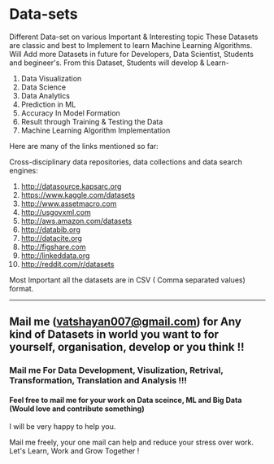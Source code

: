 # Data-sets
Different Data-set on various Important & Interesting topic
These Datasets are classic and best to Implement to learn Machine Learning Algorithms.
Will Add more Datasets in future for Developers, Data Scientist, Students and begineer's.
From this Dataset, Students will develop & Learn-
1. Data Visualization
2. Data Science
3. Data Analytics
4. Prediction in ML
5. Accuracy In Model Formation
6. Result through Training & Testing the Data
7. Machine Learning Algorithm Implementation

Here are many of the links mentioned so far:

Cross-disciplinary data repositories, data collections and data search engines:
1. http://datasource.kapsarc.org
2. https://www.kaggle.com/datasets
3. http://www.assetmacro.com
4. http://usgovxml.com
5. http://aws.amazon.com/datasets
6. http://databib.org
7. http://datacite.org
8. http://figshare.com
9. http://linkeddata.org
10. http://reddit.com/r/datasets

Most Important all the datasets are in CSV ( Comma separated values) format.  
*******************************************************************************************************************************************************
## Mail me (vatshayan007@gmail.com) for Any kind of Datasets in world you want to for yourself, organisation, develop or you think !! 
### Mail me For Data Development, Visulization, Retrival, Transformation, Translation and Analysis !!!
#### Feel free to mail me for your work on Data sceince, ML and Big Data (Would love and contribute something)

I will be very happy to help you.

Mail me freely, your one mail can help and reduce your stress over work.
Let's Learn, Work and Grow Together !
